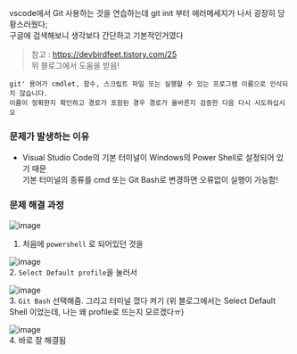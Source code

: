 vscode에서 Git 사용하는 것을 연습하는데 git init 부터 에러메세지가 나서 굉장히 당황스러웠다;   
구글에 검색해보니 생각보다 간단하고 기본적인거였다

> 참고 : https://devbirdfeet.tistory.com/25   
위 블로그에서 도움을 받음!

```
git' 용어가 cmdlet, 함수, 스크립트 파일 또는 실행할 수 있는 프로그램 이름으로 인식되지 않습니다.    
이름이 정확한지 확인하고 경로가 포함된 경우 경로가 올바른지 검증한 다음 다시 시도하십시오
```
### 문제가 발생하는 이유
* Visual Studio Code의 기본 터미널이 Windows의 Power Shell로 설정되어 있기 때문   
기본 터미널의 종류를 cmd 또는 Git Bash로 변경하면 오류없이 실행이 가능함!   

### 문제 해결 과정
![image](https://user-images.githubusercontent.com/84116709/134469607-a85bfc94-70ed-47f0-a96e-c6a8939ad47d.png)
1. 처음에 ```powershell``` 로 되어있던 것을

![image](https://user-images.githubusercontent.com/84116709/134469805-1d1cbe85-6a44-4b87-82dc-31541dd5f6a6.png)   
2. ```Select Default profile```을 눌러서

![image](https://user-images.githubusercontent.com/84116709/134469870-bae01bab-e056-42fa-8985-39712980623a.png)   
3. ```Git Bash``` 선택해줌. 그리고 터미널 껐다 켜기 (위 블로그에서는 Select Default Shell 이었는데, 나는 왜 profile로 뜨는지 모르겠다ㅠ)

![image](https://user-images.githubusercontent.com/84116709/134470037-67083dc6-133e-4104-98aa-91908a1000bd.png)   
4. 바로 잘 해결됨
